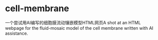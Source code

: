 # cell-membrane
一个尝试用AI编写的细胞膜流动镶嵌模型HTML网页A shot at an HTML webpage for the fluid-mosaic model of the cell membrane written with AI assistance.
